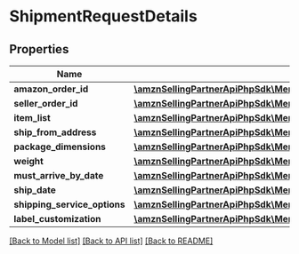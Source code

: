 # ShipmentRequestDetails

## Properties
Name | Type | Description | Notes
------------ | ------------- | ------------- | -------------
**amazon_order_id** | [**\amznSellingPartnerApiPhpSdk\MerchantFulfillmentV0\Model\AmazonOrderId**](AmazonOrderId.md) |  | 
**seller_order_id** | [**\amznSellingPartnerApiPhpSdk\MerchantFulfillmentV0\Model\SellerOrderId**](SellerOrderId.md) |  | [optional] 
**item_list** | [**\amznSellingPartnerApiPhpSdk\MerchantFulfillmentV0\Model\ItemList**](ItemList.md) |  | 
**ship_from_address** | [**\amznSellingPartnerApiPhpSdk\MerchantFulfillmentV0\Model\Address**](Address.md) |  | 
**package_dimensions** | [**\amznSellingPartnerApiPhpSdk\MerchantFulfillmentV0\Model\PackageDimensions**](PackageDimensions.md) |  | 
**weight** | [**\amznSellingPartnerApiPhpSdk\MerchantFulfillmentV0\Model\Weight**](Weight.md) |  | 
**must_arrive_by_date** | [**\amznSellingPartnerApiPhpSdk\MerchantFulfillmentV0\Model\Timestamp**](Timestamp.md) |  | [optional] 
**ship_date** | [**\amznSellingPartnerApiPhpSdk\MerchantFulfillmentV0\Model\Timestamp**](Timestamp.md) |  | [optional] 
**shipping_service_options** | [**\amznSellingPartnerApiPhpSdk\MerchantFulfillmentV0\Model\ShippingServiceOptions**](ShippingServiceOptions.md) |  | 
**label_customization** | [**\amznSellingPartnerApiPhpSdk\MerchantFulfillmentV0\Model\LabelCustomization**](LabelCustomization.md) |  | [optional] 

[[Back to Model list]](../../README.md#documentation-for-models) [[Back to API list]](../../README.md#documentation-for-api-endpoints) [[Back to README]](../../README.md)

